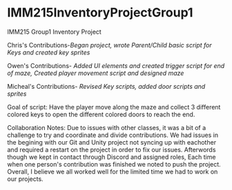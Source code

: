 # IMM215InventoryProjectGroup1
IMM215 Group1 Inventory Project

Chris's Contributions-*Began project, wrote Parent/Child basic script for Keys and created key sprites*
 
Owen's Contributions- *Added UI elements and created trigger script for end of maze, Created player movement script and designed maze*
 
Micheal's Contributions- *Revised Key scripts, added door scripts and sprites*

Goal of script: Have the player move along the maze and collect 3 different colored keys to open the different colored doors to reach the end. 

Collaboration Notes: Due to issues with other classes, it was a bit of a challenge to try and coordinate and divide contributions. We had issues in the begining with our Git and Unity project not syncing up with eachother and required a restart on the project in order to fix our issues. Afterwords though we kept in contact through Discord and assigned roles, Each time when one person's contribution was finished we noted to push the project. Overall, I believe we all worked well for the limited time we had to work on our projects.

